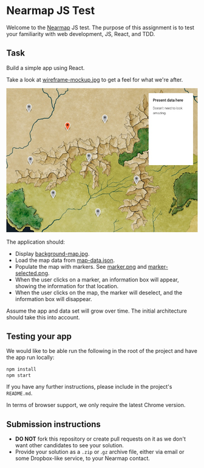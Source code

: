 # Nearmap JS Test
Welcome to the [Nearmap](nearmap.com) JS test. The purpose of this assignment is to test your familiarity with web development, JS, React, and TDD.

## Task
Build a simple app using React.

Take a look at [wireframe-mockup.jpg](./wireframe-mockup.jpg) to get a feel for what we're after.

![Wireframe of task, showing map with markers. One marker is selected and shows an information box](./wireframe-mockup.jpg?raw=true)

The application should:
- Display [background-map.jpg](./background-map.jpg).
- Load the map data from [map-data.json](./map-data.json).
- Populate the map with markers. See [marker.png](./marker.png) and [marker-selected.png](./marker-selected.png).
- When the user clicks on a marker, an information box will appear, showing the information for that location.
- When the user clicks on the map, the marker will deselect, and the information box will disappear.

Assume the app and data set will grow over time. The initial architecture should take this into account.

## Testing your app
We would like to be able run the following in the root of the project and have the app run locally:

```
npm install
npm start
```

If you have any further instructions, please include in the project's `README.md`. 

In terms of browser support, we only require the latest Chrome version.

## Submission instructions

* **DO NOT** fork this repository or create pull requests on it as we don't want other candidates to see your solution.
* Provide your solution as a `.zip` or .`gz` archive file, either via email or some Dropbox-like service, to your Nearmap contact.
